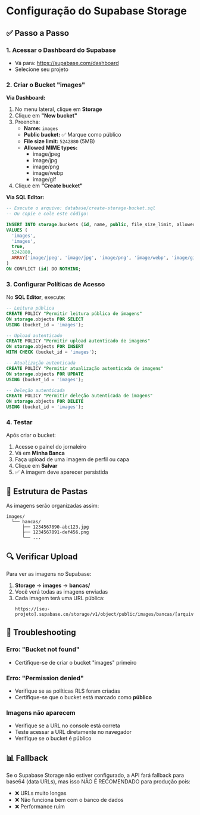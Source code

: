 # Configuração do Supabase Storage

## ✅ Passo a Passo

### 1. Acessar o Dashboard do Supabase
- Vá para: https://supabase.com/dashboard
- Selecione seu projeto

### 2. Criar o Bucket "images"

**Via Dashboard:**
1. No menu lateral, clique em **Storage**
2. Clique em **"New bucket"**
3. Preencha:
   - **Name:** `images`
   - **Public bucket:** ✅ Marque como público
   - **File size limit:** `5242880` (5MB)
   - **Allowed MIME types:** 
     - image/jpeg
     - image/jpg
     - image/png
     - image/webp
     - image/gif
4. Clique em **"Create bucket"**

**Via SQL Editor:**
```sql
-- Execute o arquivo: database/create-storage-bucket.sql
-- Ou copie e cole este código:

INSERT INTO storage.buckets (id, name, public, file_size_limit, allowed_mime_types)
VALUES (
  'images',
  'images',
  true,
  5242880,
  ARRAY['image/jpeg', 'image/jpg', 'image/png', 'image/webp', 'image/gif']
)
ON CONFLICT (id) DO NOTHING;
```

### 3. Configurar Políticas de Acesso

No **SQL Editor**, execute:

```sql
-- Leitura pública
CREATE POLICY "Permitir leitura pública de imagens"
ON storage.objects FOR SELECT
USING (bucket_id = 'images');

-- Upload autenticado
CREATE POLICY "Permitir upload autenticado de imagens"
ON storage.objects FOR INSERT
WITH CHECK (bucket_id = 'images');

-- Atualização autenticada
CREATE POLICY "Permitir atualização autenticada de imagens"
ON storage.objects FOR UPDATE
USING (bucket_id = 'images');

-- Deleção autenticada
CREATE POLICY "Permitir deleção autenticada de imagens"
ON storage.objects FOR DELETE
USING (bucket_id = 'images');
```

### 4. Testar

Após criar o bucket:
1. Acesse o painel do jornaleiro
2. Vá em **Minha Banca**
3. Faça upload de uma imagem de perfil ou capa
4. Clique em **Salvar**
5. ✅ A imagem deve aparecer persistida

## 📁 Estrutura de Pastas

As imagens serão organizadas assim:
```
images/
  └── bancas/
      ├── 1234567890-abc123.jpg
      ├── 1234567891-def456.png
      └── ...
```

## 🔍 Verificar Upload

Para ver as imagens no Supabase:
1. **Storage** → **images** → **bancas/**
2. Você verá todas as imagens enviadas
3. Cada imagem terá uma URL pública:
   ```
   https://[seu-projeto].supabase.co/storage/v1/object/public/images/bancas/[arquivo]
   ```

## 🐛 Troubleshooting

### Erro: "Bucket not found"
- Certifique-se de criar o bucket "images" primeiro

### Erro: "Permission denied"
- Verifique se as políticas RLS foram criadas
- Certifique-se que o bucket está marcado como **público**

### Imagens não aparecem
- Verifique se a URL no console está correta
- Teste acessar a URL diretamente no navegador
- Verifique se o bucket é público

## 📊 Fallback

Se o Supabase Storage não estiver configurado, a API fará fallback para base64 (data URLs), mas isso NÃO É RECOMENDADO para produção pois:
- ❌ URLs muito longas
- ❌ Não funciona bem com o banco de dados
- ❌ Performance ruim

